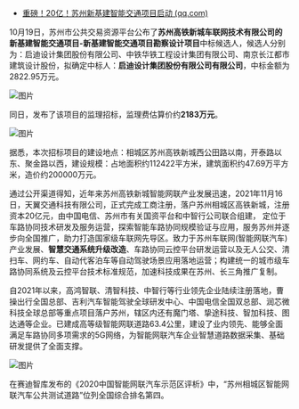 - [重磅！20亿！苏州新基建智能交通项目启动 (qq.com)](https://mp.weixin.qq.com/s/lRPcnFI2Spcu0dGfyoHkhw)

10月19日，苏州市公共交易资源平台公布了**苏州高铁新城车联网技术有限公司的新基建智能交通项目-新基建智能交通项目勘察设计项目**中标候选人，候选人分别为：启迪设计集团股份有限公司、中铁华铁工程设计集团有限公司、南京长江都市建筑设计股份，拟确定中标人：**启迪设计集团股份有限公司有限公司**，中标金额为2822.95万元。

![图片](https://mmbiz.qpic.cn/mmbiz_png/aYIcycwa2FJhNqyEMMm9E3r38qibtwBkLTZAPfLKmib695hZibr24vElmqsn19wdtMICAG4gLDnNG6LJqRedCsdgA/640?wx_fmt=png&wxfrom=5&wx_lazy=1&wx_co=1)

同日，发布了该项目的监理招标，监理费估算价约**2183万元**。

![图片](https://mmbiz.qpic.cn/mmbiz_png/aYIcycwa2FJhNqyEMMm9E3r38qibtwBkLOcQ5cwxwZRjD7Nyy0Uf65uSlibET7sAWbOy5DSOojgSr4tm6DA8vFfA/640?wx_fmt=png&wxfrom=5&wx_lazy=1&wx_co=1)

据悉，本次招标项目的建设地点：相城区苏州高铁新城西公田路以南，开泰路以东、聚金路以西，建设规模：占地面积约112422平方米，建筑面积约47.69万平方米，造价约200000万元。

通过公开渠道得知，近年来苏州高铁新城智能网联产业发展迅速，2021年11月16日，天翼交通科技有限公司，正式完成工商注册，落户苏州相城区高铁新城，注册资本20亿元，由中国电信、苏州市有关国资平台和中智行公司联合组建， 定位于车路协同技术研发及服务运营，探索智能车路协同规模验证与应用，服务苏州并逐步向全国推广，助力打造国家级车联网先导区。致力于苏州车联网(智能网联汽车)产业发展、**智慧交通系统升级改造**、车路协同云控平台研发运营以及无人公交、清扫车、网约车、自动代客泊车等自动驾驶场景应用落地运营；构建统一的城市级车路协同系统及云控平台技术标准规范，加速科技成果在苏州、长三角推广复制。 

自2021年以来，高鸿智联、清智科技、中智行等行业领先企业陆续注册落地，曹操出行全国总部、吉利汽车智能驾驶全球研发中心、中国电信全国双总部、润芯微科技全球总部等重点项目落户苏州，辖区内还有魔门塔、挚途科技、智加科技、图达通等企业。已建成高等级智能网联道路63.4公里，建设了业内领先、能够全面满足车路协同多项需求的5G网络，为智能网联汽车企业智慧道路数据采集、基础研发提供了全面支撑。

![图片](https://mmbiz.qpic.cn/mmbiz_jpg/46kLy1Q7mys324xTxS0woDDVNGa6QBHCuKjT7d5KU9f91HlWS6nqSj42bVhiaE010lRer1AjMISV5xV1gJrqy5A/640?wx_fmt=jpeg&wxfrom=5&wx_lazy=1&wx_co=1)



在赛迪智库发布的《2020中国智能网联汽车示范区评析》中，“苏州相城区智能网联汽车公共测试道路”位列全国综合排名第四。